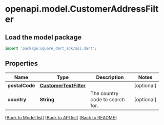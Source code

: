 # openapi.model.CustomerAddressFilter

## Load the model package
```dart
import 'package:square_dart_sdk/api.dart';
```

## Properties
Name | Type | Description | Notes
------------ | ------------- | ------------- | -------------
**postalCode** | [**CustomerTextFilter**](CustomerTextFilter.md) |  | [optional] 
**country** | **String** | The country code to search for. | [optional] 

[[Back to Model list]](../README.md#documentation-for-models) [[Back to API list]](../README.md#documentation-for-api-endpoints) [[Back to README]](../README.md)


